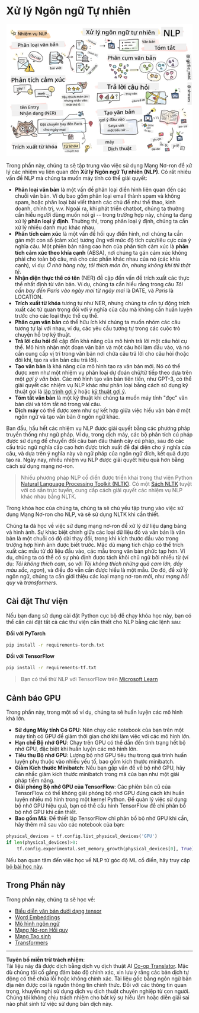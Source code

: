 <!--
CO_OP_TRANSLATOR_METADATA:
{
  "original_hash": "8ef02a9318257ea140ed3ed74442096d",
  "translation_date": "2025-08-29T12:41:19+00:00",
  "source_file": "lessons/5-NLP/README.md",
  "language_code": "vi"
}
-->
# Xử lý Ngôn ngữ Tự nhiên

![Tóm tắt các nhiệm vụ NLP trong một hình vẽ](../../../../translated_images/ai-nlp.b22dcb8ca4707ceaee8576db1c5f4089c8cac2f454e9e03ea554f07fda4556b8.vi.png)

Trong phần này, chúng ta sẽ tập trung vào việc sử dụng Mạng Nơ-ron để xử lý các nhiệm vụ liên quan đến **Xử lý Ngôn ngữ Tự nhiên (NLP)**. Có rất nhiều vấn đề NLP mà chúng ta muốn máy tính có thể giải quyết:

* **Phân loại văn bản** là một vấn đề phân loại điển hình liên quan đến các chuỗi văn bản. Ví dụ bao gồm phân loại email thành spam và không spam, hoặc phân loại bài viết thành các chủ đề như thể thao, kinh doanh, chính trị, v.v. Ngoài ra, khi phát triển chatbot, chúng ta thường cần hiểu người dùng muốn nói gì -- trong trường hợp này, chúng ta đang xử lý **phân loại ý định**. Thường thì, trong phân loại ý định, chúng ta cần xử lý nhiều danh mục khác nhau.
* **Phân tích cảm xúc** là một vấn đề hồi quy điển hình, nơi chúng ta cần gán một con số (cảm xúc) tương ứng với mức độ tích cực/tiêu cực của ý nghĩa câu. Một phiên bản nâng cao hơn của phân tích cảm xúc là **phân tích cảm xúc theo khía cạnh** (ABSA), nơi chúng ta gán cảm xúc không phải cho toàn bộ câu, mà cho các phần khác nhau của nó (các khía cạnh), ví dụ: *Ở nhà hàng này, tôi thích món ăn, nhưng không khí thì thật tệ*.
* **Nhận diện thực thể có tên** (NER) đề cập đến vấn đề trích xuất các thực thể nhất định từ văn bản. Ví dụ, chúng ta cần hiểu rằng trong câu *Tôi cần bay đến Paris vào ngày mai* từ *ngày mai* là DATE, và *Paris* là LOCATION.  
* **Trích xuất từ khóa** tương tự như NER, nhưng chúng ta cần tự động trích xuất các từ quan trọng đối với ý nghĩa của câu mà không cần huấn luyện trước cho các loại thực thể cụ thể.
* **Phân cụm văn bản** có thể hữu ích khi chúng ta muốn nhóm các câu tương tự lại với nhau, ví dụ, các yêu cầu tương tự trong các cuộc trò chuyện hỗ trợ kỹ thuật.
* **Trả lời câu hỏi** đề cập đến khả năng của mô hình trả lời một câu hỏi cụ thể. Mô hình nhận một đoạn văn bản và một câu hỏi làm đầu vào, và nó cần cung cấp vị trí trong văn bản nơi chứa câu trả lời cho câu hỏi (hoặc đôi khi, tạo ra văn bản câu trả lời).
* **Tạo văn bản** là khả năng của mô hình tạo ra văn bản mới. Nó có thể được xem như một nhiệm vụ phân loại dự đoán chữ/từ tiếp theo dựa trên một *gợi ý văn bản*. Các mô hình tạo văn bản tiên tiến, như GPT-3, có thể giải quyết các nhiệm vụ NLP khác như phân loại bằng cách sử dụng kỹ thuật gọi là [lập trình gợi ý](https://towardsdatascience.com/software-3-0-how-prompting-will-change-the-rules-of-the-game-a982fbfe1e0) hoặc [kỹ thuật gợi ý](https://medium.com/swlh/openai-gpt-3-and-prompt-engineering-dcdc2c5fcd29).
* **Tóm tắt văn bản** là một kỹ thuật khi chúng ta muốn máy tính "đọc" văn bản dài và tóm tắt nó trong vài câu.
* **Dịch máy** có thể được xem như sự kết hợp giữa việc hiểu văn bản ở một ngôn ngữ và tạo văn bản ở ngôn ngữ khác.

Ban đầu, hầu hết các nhiệm vụ NLP được giải quyết bằng các phương pháp truyền thống như ngữ pháp. Ví dụ, trong dịch máy, các bộ phân tích cú pháp được sử dụng để chuyển đổi câu ban đầu thành cây cú pháp, sau đó các cấu trúc ngữ nghĩa cấp cao hơn được trích xuất để đại diện cho ý nghĩa của câu, và dựa trên ý nghĩa này và ngữ pháp của ngôn ngữ đích, kết quả được tạo ra. Ngày nay, nhiều nhiệm vụ NLP được giải quyết hiệu quả hơn bằng cách sử dụng mạng nơ-ron.

> Nhiều phương pháp NLP cổ điển được triển khai trong thư viện Python [Natural Language Processing Toolkit (NLTK)](https://www.nltk.org). Có một [Sách NLTK](https://www.nltk.org/book/) tuyệt vời có sẵn trực tuyến, cung cấp cách giải quyết các nhiệm vụ NLP khác nhau bằng NLTK.

Trong khóa học của chúng ta, chúng ta sẽ chủ yếu tập trung vào việc sử dụng Mạng Nơ-ron cho NLP, và sẽ sử dụng NLTK khi cần thiết.

Chúng ta đã học về việc sử dụng mạng nơ-ron để xử lý dữ liệu dạng bảng và hình ảnh. Sự khác biệt chính giữa các loại dữ liệu đó và văn bản là văn bản là một chuỗi có độ dài thay đổi, trong khi kích thước đầu vào trong trường hợp hình ảnh được biết trước. Mặc dù mạng tích chập có thể trích xuất các mẫu từ dữ liệu đầu vào, các mẫu trong văn bản phức tạp hơn. Ví dụ, chúng ta có thể có sự phủ định được tách khỏi chủ ngữ bởi nhiều từ (ví dụ: *Tôi không thích cam*, so với *Tôi không thích những quả cam lớn, đầy màu sắc, ngon*), và điều đó vẫn cần được hiểu là một mẫu. Do đó, để xử lý ngôn ngữ, chúng ta cần giới thiệu các loại mạng nơ-ron mới, như *mạng hồi quy* và *transformers*.

## Cài đặt Thư viện

Nếu bạn đang sử dụng cài đặt Python cục bộ để chạy khóa học này, bạn có thể cần cài đặt tất cả các thư viện cần thiết cho NLP bằng các lệnh sau:

**Đối với PyTorch**
```bash
pip install -r requirements-torch.txt
```
**Đối với TensorFlow**
```bash
pip install -r requirements-tf.txt
```

> Bạn có thể thử NLP với TensorFlow trên [Microsoft Learn](https://docs.microsoft.com/learn/modules/intro-natural-language-processing-tensorflow/?WT.mc_id=academic-77998-cacaste)

## Cảnh báo GPU

Trong phần này, trong một số ví dụ, chúng ta sẽ huấn luyện các mô hình khá lớn.
* **Sử dụng Máy tính Có GPU**: Nên chạy các notebook của bạn trên một máy tính có GPU để giảm thời gian chờ khi làm việc với các mô hình lớn.
* **Hạn chế Bộ nhớ GPU**: Chạy trên GPU có thể dẫn đến tình trạng hết bộ nhớ GPU, đặc biệt khi huấn luyện các mô hình lớn.
* **Tiêu thụ Bộ nhớ GPU**: Lượng bộ nhớ GPU tiêu thụ trong quá trình huấn luyện phụ thuộc vào nhiều yếu tố, bao gồm kích thước minibatch.
* **Giảm Kích thước Minibatch**: Nếu bạn gặp vấn đề về bộ nhớ GPU, hãy cân nhắc giảm kích thước minibatch trong mã của bạn như một giải pháp tiềm năng.
* **Giải phóng Bộ nhớ GPU của TensorFlow**: Các phiên bản cũ của TensorFlow có thể không giải phóng bộ nhớ GPU đúng cách khi huấn luyện nhiều mô hình trong một kernel Python. Để quản lý việc sử dụng bộ nhớ GPU hiệu quả, bạn có thể cấu hình TensorFlow để chỉ phân bổ bộ nhớ GPU khi cần thiết.
* **Bao gồm Mã**: Để thiết lập TensorFlow chỉ phân bổ bộ nhớ GPU khi cần, hãy thêm mã sau vào các notebook của bạn:

```python
physical_devices = tf.config.list_physical_devices('GPU') 
if len(physical_devices)>0:
    tf.config.experimental.set_memory_growth(physical_devices[0], True) 
```

Nếu bạn quan tâm đến việc học về NLP từ góc độ ML cổ điển, hãy truy cập [bộ bài học này](https://github.com/microsoft/ML-For-Beginners/tree/main/6-NLP).

## Trong Phần này
Trong phần này, chúng ta sẽ học về:

* [Biểu diễn văn bản dưới dạng tensor](13-TextRep/README.md)
* [Word Embeddings](14-Emdeddings/README.md)
* [Mô hình ngôn ngữ](15-LanguageModeling/README.md)
* [Mạng Nơ-ron Hồi quy](16-RNN/README.md)
* [Mạng Tạo sinh](17-GenerativeNetworks/README.md)
* [Transformers](18-Transformers/README.md)

---

**Tuyên bố miễn trừ trách nhiệm**:  
Tài liệu này đã được dịch bằng dịch vụ dịch thuật AI [Co-op Translator](https://github.com/Azure/co-op-translator). Mặc dù chúng tôi cố gắng đảm bảo độ chính xác, xin lưu ý rằng các bản dịch tự động có thể chứa lỗi hoặc không chính xác. Tài liệu gốc bằng ngôn ngữ bản địa nên được coi là nguồn thông tin chính thức. Đối với các thông tin quan trọng, khuyến nghị sử dụng dịch vụ dịch thuật chuyên nghiệp từ con người. Chúng tôi không chịu trách nhiệm cho bất kỳ sự hiểu lầm hoặc diễn giải sai nào phát sinh từ việc sử dụng bản dịch này.